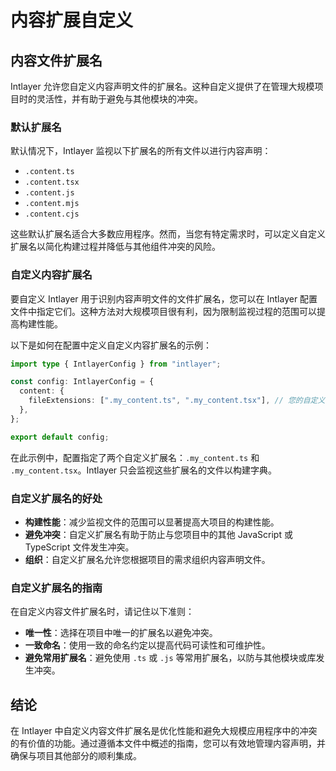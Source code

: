 # 内容扩展自定义

## 内容文件扩展名

Intlayer 允许您自定义内容声明文件的扩展名。这种自定义提供了在管理大规模项目时的灵活性，并有助于避免与其他模块的冲突。

### 默认扩展名

默认情况下，Intlayer 监视以下扩展名的所有文件以进行内容声明：

- `.content.ts`
- `.content.tsx`
- `.content.js`
- `.content.mjs`
- `.content.cjs`

这些默认扩展名适合大多数应用程序。然而，当您有特定需求时，可以定义自定义扩展名以简化构建过程并降低与其他组件冲突的风险。

### 自定义内容扩展名

要自定义 Intlayer 用于识别内容声明文件的文件扩展名，您可以在 Intlayer 配置文件中指定它们。这种方法对大规模项目很有利，因为限制监视过程的范围可以提高构建性能。

以下是如何在配置中定义自定义内容扩展名的示例：

```typescript
import type { IntlayerConfig } from "intlayer";

const config: IntlayerConfig = {
  content: {
    fileExtensions: [".my_content.ts", ".my_content.tsx"], // 您的自定义扩展名
  },
};

export default config;
```

在此示例中，配置指定了两个自定义扩展名：`.my_content.ts` 和 `.my_content.tsx`。Intlayer 只会监视这些扩展名的文件以构建字典。

### 自定义扩展名的好处

- **构建性能**：减少监视文件的范围可以显著提高大项目的构建性能。
- **避免冲突**：自定义扩展名有助于防止与您项目中的其他 JavaScript 或 TypeScript 文件发生冲突。
- **组织**：自定义扩展名允许您根据项目的需求组织内容声明文件。

### 自定义扩展名的指南

在自定义内容文件扩展名时，请记住以下准则：

- **唯一性**：选择在项目中唯一的扩展名以避免冲突。
- **一致命名**：使用一致的命名约定以提高代码可读性和可维护性。
- **避免常用扩展名**：避免使用 `.ts` 或 `.js` 等常用扩展名，以防与其他模块或库发生冲突。

## 结论

在 Intlayer 中自定义内容文件扩展名是优化性能和避免大规模应用程序中的冲突的有价值的功能。通过遵循本文件中概述的指南，您可以有效地管理内容声明，并确保与项目其他部分的顺利集成。

